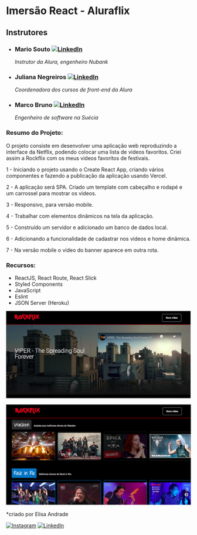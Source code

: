 # Imersão React - Aluraflix

## Instrutores

* ### Mario Souto [![LinkedIn](https://img.shields.io/badge/-omariosouto-0077B5?style=flat&logo=linkedin&logoColor=white&labelColor=0077B5&link=https://www.linkedin.com/in/omariosouto/)](https://www.linkedin.com/in/omariosouto/)
  *Instrutor da Alura, engenheiro Nubank*


* ### Juliana Negreiros [![LinkedIn](https://img.shields.io/badge/-juliananegreiros-0077B5?style=flat&logo=linkedin&logoColor=white&labelColor=0077B5&link=https://www.linkedin.com/in/juliananegreiros/)](https://www.linkedin.com/in/juliananegreiros/)
  *Coordenadora dos cursos de front-end da Alura*


* ### Marco Bruno [![LinkedIn](https://img.shields.io/badge/-marcobrunobr-0077B5?style=flat&logo=linkedin&logoColor=white&labelColor=0077B5&link=https://www.linkedin.com/in/marcobrunobr/)](https://www.linkedin.com/in/marcobrunobr/)
  *Engenheiro de software na Suécia*


### Resumo do Projeto:

O projeto consiste em desenvolver uma aplicação web reproduzindo a interface da Netflix, podendo colocar uma lista de videos favoritos. Criei assim a Rockflix com os meus videos favoritos de festivais.

1 - Iniciando o projeto usando o Create React App, criando vários componentes e fazendo a publicação da aplicação usando Vercel.

2 - A aplicação será SPA. Criado um template com cabeçalho e rodapé e um carrossel para mostrar os videos.

3 - Responsivo, para versão mobile.

4 - Trabalhar com elementos dinâmicos na tela da aplicação.

5 - Construído um servidor e adicionado um banco de dados local.

6 - Adicionando a funcionalidade de cadastrar nos vídeos e home dinâmica.

7 - Na versão mobile o vídeo do banner aparece em outra rota.

### Recursos:

 * ReactJS, React Route, React Slick
 * Styled Components
 * JavaScript
 * Eslint
 * JSON Server (Heroku) 

    
![Layout](src/assets/img/layout1.png)

![Layout](src/assets/img/layout2.png)


 *criado por Elisa Andrade

[![Instagram](https://img.shields.io/badge/-elis_aandrade-E4405F?style=flat&logo=instagram&logoColor=white&labelColor=E4405F&link=https://www.instagram.com/elis_aandrade/)](https://www.instagram.com/elis_aandrade/) [![LinkedIn](https://img.shields.io/badge/-elisaaivarone-0077B5?style=flat&logo=linkedin&logoColor=white&labelColor=0077B5&link=https://www.linkedin.com/in/elisaaivarone/)](https://www.linkedin.com/in/elisaaivarone/)